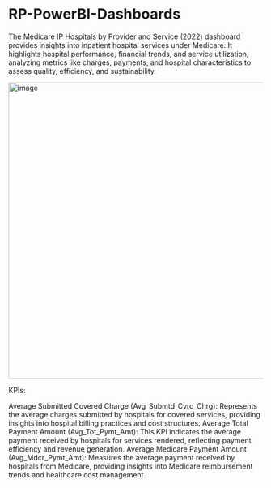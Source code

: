 # RP-PowerBI-Dashboards
 The Medicare IP Hospitals by Provider and Service (2022) dashboard provides insights into inpatient hospital services under Medicare. It highlights hospital performance, financial trends, and service utilization, analyzing metrics like charges, payments, and hospital characteristics to assess quality, efficiency, and sustainability.


<img width="585" alt="image" src="https://github.com/user-attachments/assets/bba0b994-638f-4ef0-8003-8d56d8992af5" />

KPIs:

Average Submitted Covered Charge (Avg_Submtd_Cvrd_Chrg): Represents the average charges submitted by hospitals for covered services, providing insights into hospital billing practices and cost structures.
Average Total Payment Amount (Avg_Tot_Pymt_Amt): This KPI indicates the average payment received by hospitals for services rendered, reflecting payment efficiency and revenue generation.
Average Medicare Payment Amount (Avg_Mdcr_Pymt_Amt): Measures the average payment received by hospitals from Medicare, providing insights into Medicare reimbursement trends and healthcare cost management.
